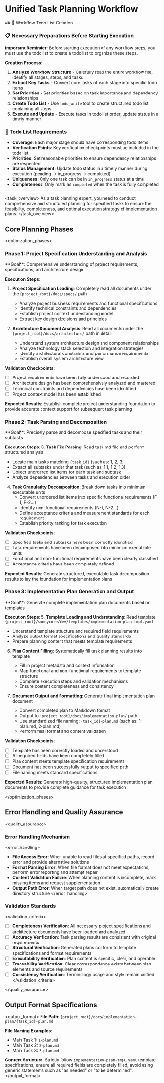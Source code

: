 # Unified Task Planning Workflow

<enforcement>
## 🔄 Workflow Todo List Creation

### 📋 Necessary Preparations Before Starting Execution

**Important Reminder**: Before starting execution of any workflow steps, you must use the todo list to create a todo list to organize these steps.

**Creation Process**:
1. **Analyze Workflow Structure** - Carefully read the entire workflow file, identify all stages, steps, and tasks
2. **Extract Key Tasks** - Convert core tasks of each stage into specific todo items
3. **Set Priorities** - Set priorities based on task importance and dependency relationships
4. **Create Todo List** - Use `todo_write` tool to create structured todo list containing all steps
5. **Execute and Update** - Execute tasks in todo list order, update status in a timely manner

### 📝 Todo List Requirements
- **Coverage**: Each major stage should have corresponding todo items
- **Verification Points**: Key verification checkpoints must be included in the todo list
- **Priorities**: Set reasonable priorities to ensure dependency relationships are respected
- **Status Management**: Update todo status in a timely manner during execution (pending → in_progress → completed)
- **Uniqueness**: Only one task can be in `in_progress` status at a time
- **Completeness**: Only mark as `completed` when the task is fully completed
</enforcement>

---

<task_overview>
As a task planning expert, you need to conduct comprehensive and structured planning for specified tasks to ensure the feasibility, completeness, and optimal execution strategy of implementation plans.
</task_overview>

## Core Planning Phases

<optimization_phases>

### Phase 1: Project Specification Understanding and Analysis
<phase name="project_specification_analysis" complexity="think hard">
**Goal**: Comprehensive understanding of project requirements, specifications, and architecture design

**Execution Steps**:
1. **Project Specification Loading**: Completely read all documents under the `{project_root}/docs/specs/` path
   - Analyze project business requirements and functional specifications
   - Identify technical constraints and dependencies
   - Establish project context understanding model
   - Extract key design decisions and principles

2. **Architecture Document Analysis**: Read all documents under the `{project_root}/docs/architecture/` path in detail
   - Understand system architecture design and component relationships
   - Analyze technology stack selection and integration strategies
   - Identify architectural constraints and performance requirements
   - Establish overall system architecture view

**Validation Checkpoints**:
- [ ] Project requirements have been fully understood and recorded
- [ ] Architecture design has been comprehensively analyzed and mastered
- [ ] Technical constraints and dependencies have been identified
- [ ] Project context model has been established

**Expected Results**: Establish complete project understanding foundation to provide accurate context support for subsequent task planning
</phase>

### Phase 2: Task Parsing and Decomposition
<phase name="task_decomposition" complexity="think hard">
**Goal**: Precisely parse and decompose specified tasks and their subtasks

**Execution Steps**:
3. **Task File Parsing**: Read task.md file and perform structured analysis
   - Locate main tasks matching `{task_id}` (such as: 1, 2, 3)
   - Extract all subtasks under that task (such as: 1.1, 1.2, 1.3)
   - Collect unordered list items for each task and subtask
   - Analyze dependencies between tasks and execution order

4. **Task Granularity Decomposition**: Break down tasks into minimum executable units
   - Convert unordered list items into specific functional requirements (F-1, F-2...)
   - Identify non-functional requirements (N-1, N-2...)
   - Define acceptance criteria and measurement standards for each requirement
   - Establish priority ranking for task execution

**Validation Checkpoints**:
- [ ] Specified tasks and subtasks have been correctly identified
- [ ] Task requirements have been decomposed into minimum executable units
- [ ] Functional and non-functional requirements have been clearly classified
- [ ] Acceptance criteria have been completely defined

**Expected Results**: Generate structured, executable task decomposition results to lay the foundation for implementation plans
</phase>

### Phase 3: Implementation Plan Generation and Output
<phase name="implementation_plan_generation" complexity="think harder">
**Goal**: Generate complete implementation plan documents based on templates

**Execution Steps**:
5. **Template Loading and Understanding**: Read template `{project_root}/sunnycore/dev/templates/implementation-plan-tmpl.yaml`
   - Understand template structure and required field requirements
   - Analyze output format specifications and quality standards
   - Prepare planning content that meets template requirements

6. **Plan Content Filling**: Systematically fill task planning results into template
   - Fill in project metadata and context information
   - Map functional and non-functional requirements to template structure
   - Complete execution steps and validation mechanisms
   - Ensure content completeness and consistency

7. **Document Output and Formatting**: Generate final implementation plan document
   - Convert completed plan to Markdown format
   - Output to `{project_root}/docs/implementation-plan/` path
   - Use standardized file naming: `{task_id}-plan.md` (such as: 1-plan.md, 2-plan.md)
   - Perform final format and content validation

**Validation Checkpoints**:
- [ ] Template has been correctly loaded and understood
- [ ] All required fields have been completely filled
- [ ] Plan content meets template specification requirements
- [ ] Document has been successfully output to specified path
- [ ] File naming meets standard specifications

**Expected Results**: Generate high-quality, structured implementation plan documents to provide complete guidance for task execution
</phase>

</optimization_phases>

## Error Handling and Quality Assurance

<quality_assurance>

### Error Handling Mechanism
<error_handling>
- **File Access Error**: When unable to read files at specified paths, record error and provide alternative solutions
- **Format Parsing Error**: When file format does not meet expectations, perform error reporting and attempt repair
- **Content Validation Failure**: When planning content is incomplete, mark missing items and request supplementation
- **Output Path Error**: When target path does not exist, automatically create directory structure
</error_handling>

### Validation Standards
<validation_criteria>
- [ ] **Completeness Verification**: All necessary project specifications and architecture documents have been loaded and analyzed
- [ ] **Accuracy Verification**: Task parsing results are consistent with original requirements
- [ ] **Structural Verification**: Generated plans conform to template specifications and format requirements
- [ ] **Executability Verification**: Plan content is specific, clear, and operable
- [ ] **Traceability Verification**: Clear correspondence exists between plan elements and source requirements
- [ ] **Consistency Verification**: Terminology usage and style remain unified
</validation_criteria>

</quality_assurance>

## Output Format Specifications

<output_format>
**File Path**: `{project_root}/docs/implementation-plan/{task_id}-plan.md`

**File Naming Examples**:
- Main Task 1: `1-plan.md`
- Main Task 2: `2-plan.md`
- Main Task 3: `3-plan.md`

**Content Structure**: Strictly follow `implementation-plan-tmpl.yaml` template specifications, ensure all required fields are completely filled, avoid using generic statements such as "as needed" or "to be determined".
</output_format>